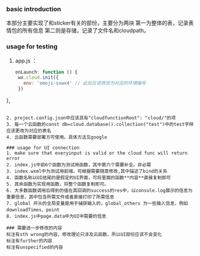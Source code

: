 ### basic introduction
本部分主要实现了和sticker有关的部份，主要分为两块
第一为整体的表，记录表情包的所有信息
第二则是存储，记录了文件名和cloudpath。

### usage for testing
1. app.js ：
   ```js
   onLaunch: function () {
    wx.cloud.init({
      env: 'emoji-sxwx4' // 此处应该修改为对应的环境编号
    })
  },
  ```

2. project.config.json中应该具有"cloudfunctionRoot": "cloud/"的项
3. 每一个云函数的const db=cloud.database().collection("test")中的test字样应该更改为对应的表名
4. 云函数需要部署方可使用。具体方法见google

### usage for UI connection
1. make sure that everyinput is valid or the cloud func will return error
2. index.js中前6个函数为测试用函数，其中第六个需要补全。非必需
3. index.wxml中为测试用前端，可根据需要随意修改,其中描述了bind的关系
4. 函数名称以UI结尾的是假定的UI界面，可将里面的函数**内容**直接复制即可
5. 其余函数为实现用函数，将整个函数复制即可。
6. 大多数函数调用后得到的值在其回调的success的res中，以console.log展示的信息为重要信息，其中包含所需文件或者直接打印了所需信息
7. global 开头的全局变量是用于捕获输入的，global_others 为一些输入信息，例如downloadTimes，point
8. index.js中page.data中为UI中需要的信息
   
### 需要进一步修改的内容
标注有sth wrong的内容，修改理论只涉及云函数，所以UI部份应该不会变化
标注有further的内容
标注有unspecified的内容
